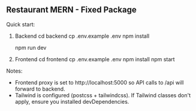Restaurant MERN - Fixed Package
-------------------------------
Quick start:

1) Backend
   cd backend
   cp .env.example .env
   npm install
   
   npm run dev

2) Frontend
   cd frontend
   cp .env.example .env
   npm install
   npm start

Notes:
- Frontend proxy is set to http://localhost:5000 so API calls to /api will forward to backend.
- Tailwind is configured (postcss + tailwindcss). If Tailwind classes don't apply, ensure you installed devDependencies.
